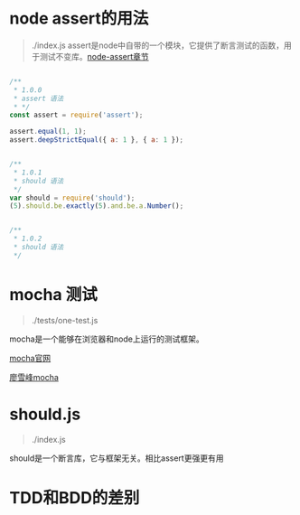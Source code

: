
# node assert的用法
> ./index.js
assert是node中自带的一个模块，它提供了断言测试的函数，用于测试不变库。[node-assert章节](http://nodejs.cn/api/assert.html)



```js

/** 
 * 1.0.0
 * assert 语法 
 * */
const assert = require('assert');

assert.equal(1, 1);
assert.deepStrictEqual({ a: 1 }, { a: 1 });


/**
 * 1.0.1
 * should 语法
 */
var should = require('should');
(5).should.be.exactly(5).and.be.a.Number();


/**
 * 1.0.2
 * should 语法
 */
```


# mocha 测试
> ./tests/one-test.js

mocha是一个能够在浏览器和node上运行的测试框架。

[mocha官网](https://mochajs.org/)

[廖雪峰mocha](https://www.liaoxuefeng.com/wiki/001434446689867b27157e896e74d51a89c25cc8b43bdb3000/00147204317563462840426beb04a849ba813eb46bb347c000)

# should.js 
> ./index.js

should是一个断言库，它与框架无关。相比assert更强更有用



# TDD和BDD的差别